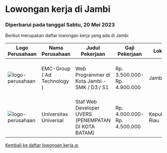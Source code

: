 
  # Lowongan kerja di Jambi

  ### Diperbarui pada tanggal Sabtu, 20 Mei 2023

  Berikut merupakan daftar lowongan kerja yang ada di Jambi

  |Logo Perusahaan | Nama Perusahaan | Judul Pekerjaan | Gaji Pekerjaan | Lokasi | Deskripsi | Tanggal diunggah | Pranala |
  | -------------- | --------------- | --------------- | --------- | --------- | -------------- | ------- | ----------- |
  |![logo-perusahaan](https://image-service-cdn.seek.com.au/4e164fe57ff56ea2ddca0c17d9c4fb09ad235f22/ee4dce1061f3f616224767ad58cb2fc751b8d2dc)|EMC-Group ( Ad Technology )|Web Programmer di Kota Jambi - SMK / D3 / S1|Rp. 3.500.000-Rp. 4.900.000|Jambi|Peluang Kerja Programmer JAMBIuntuk SMK / D3 / S1 Software Engineer. Menguasai PHP / Python / SQL / HTML CSS ( UX ) Menguasai Mobile Programming (...|Sabtu, 29 April 2023|https://www.jobstreet.co.id/id/job/web-programmer-di-kota-jambi-smk-d3-s1-4311790?token=0~3dc024cf-aa79-4e39-9c63-9fd74b7a3b81&sectionRank=1&jobId=jobstreet-id-job-4311790|
|![logo-perusahaan](https://image-service-cdn.seek.com.au/872a4f5f67ec54088d1d3b199ea228bef1b40ae9/ee4dce1061f3f616224767ad58cb2fc751b8d2dc)|Universitas Universal|Staf Web Developer UVERS (PENEMPATAN DI KOTA BATAM)|Rp. 4.000.000-Rp. 4.500.000|Kepulauan Riau|-Minimal Lulusan S1 Bidang Ilmu Komputer/ Pemrograman-Menguasai konsep web dasar (PHP,HTML,JavaScript,Jquery,etc)-Menguasai framework Laravel dan...|Kamis, 27 April 2023|https://www.jobstreet.co.id/id/job/staf-web-developer-uvers-penempatan-di-kota-batam-4309951?token=0~3dc024cf-aa79-4e39-9c63-9fd74b7a3b81&sectionRank=2&jobId=jobstreet-id-job-4309951|


  [Kembali ke daftar lowongan kerja 🔙](../README.md#daftar-lowongan-kerja)
  